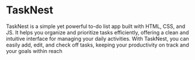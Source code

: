 # TaskNest
TaskNest is a simple yet powerful to-do list app built with HTML, CSS, and JS. It helps you organize and prioritize tasks efficiently, offering a clean and intuitive interface for managing your daily activities. With TaskNest, you can easily add, edit, and check off tasks, keeping your productivity on track and your goals within reach
